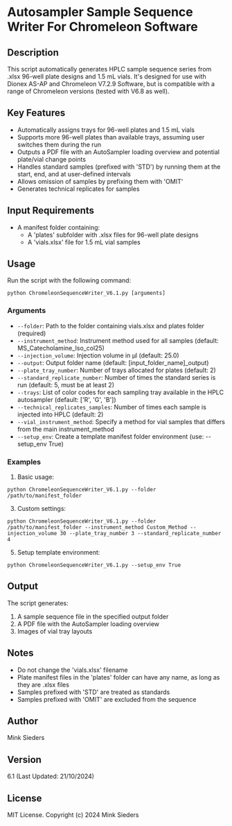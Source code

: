 # Autosampler Sample Sequence Writer For Chromeleon Software

## Description
This script automatically generates HPLC sample sequence series from .xlsx 96-well plate designs and 1.5 mL vials. It's designed for use with Dionex AS-AP and Chromeleon V7.2.9 Software, but is compatible with a range of Chromeleon versions (tested with V6.8 as well).

## Key Features
- Automatically assigns trays for 96-well plates and 1.5 mL vials
- Supports more 96-well plates than available trays, assuming user switches them during the run
- Outputs a PDF file with an AutoSampler loading overview and potential plate/vial change points
- Handles standard samples (prefixed with 'STD') by running them at the start, end, and at user-defined intervals
- Allows omission of samples by prefixing them with 'OMIT'
- Generates technical replicates for samples

## Input Requirements
- A manifest folder containing:
  - A 'plates' subfolder with .xlsx files for 96-well plate designs
  - A 'vials.xlsx' file for 1.5 mL vial samples

## Usage
Run the script with the following command:

`python ChromeleonSequenceWriter_V6.1.py [arguments]`

### Arguments
- `--folder`: Path to the folder containing vials.xlsx and plates folder (required)
- `--instrument_method`: Instrument method used for all samples (default: MS_Catecholamine_Iso_col25)
- `--injection_volume`: Injection volume in µl (default: 25.0)
- `--output`: Output folder name (default: [input_folder_name]_output)
- `--plate_tray_number`: Number of trays allocated for plates (default: 2)
- `--standard_replicate_number`: Number of times the standard series is run (default: 5, must be at least 2)
- `--trays`: List of color codes for each sampling tray available in the HPLC autosampler (default: ['R', 'G', 'B'])
- `--technical_replicates_samples`: Number of times each sample is injected into HPLC (default: 2)
- `--vial_instrument_method`: Specify a method for vial samples that differs from the main instrument_method
- `--setup_env`: Create a template manifest folder environment (use: --setup_env True)

### Examples
1. Basic usage:

`python ChromeleonSequenceWriter_V6.1.py --folder /path/to/manifest_folder`

3. Custom settings:

`python ChromeleonSequenceWriter_V6.1.py --folder /path/to/manifest_folder --instrument_method Custom_Method --injection_volume 30 --plate_tray_number 3 --standard_replicate_number 4`

5. Setup template environment:

`python ChromeleonSequenceWriter_V6.1.py --setup_env True`

## Output
The script generates:
1. A sample sequence file in the specified output folder
2. A PDF file with the AutoSampler loading overview
3. Images of vial tray layouts

## Notes
- Do not change the 'vials.xlsx' filename
- Plate manifest files in the 'plates' folder can have any name, as long as they are .xlsx files
- Samples prefixed with 'STD' are treated as standards
- Samples prefixed with 'OMIT' are excluded from the sequence

## Author
Mink Sieders

## Version
6.1 (Last Updated: 21/10/2024)

## License
MIT License. Copyright (c) 2024 Mink Sieders

